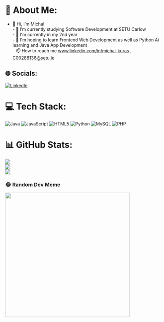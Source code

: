 # 💫 About Me:
- 👋 Hi, I’m Michal<br>- 🌱 I’m currently studying Software Development at SETU Carlow<br>- 🏫 I'm currently in my 2nd year <br>- 💞️ I'm hoping to learn Frontend Web Development as well as Python Ai learning and Java App Development<br>- 📫 How to reach me www.linkedin.com/in/michal-kuras , C00288136@setu.ie


## 🌐 Socials:
[![LinkedIn](https://img.shields.io/badge/LinkedIn-%230077B5.svg?logo=linkedin&logoColor=white)](https://linkedin.com/in/www.linkedin.com/in/michal-kuras) 

# 💻 Tech Stack:
![Java](https://img.shields.io/badge/java-%23ED8B00.svg?style=for-the-badge&logo=openjdk&logoColor=white) ![JavaScript](https://img.shields.io/badge/javascript-%23323330.svg?style=for-the-badge&logo=javascript&logoColor=%23F7DF1E) ![HTML5](https://img.shields.io/badge/html5-%23E34F26.svg?style=for-the-badge&logo=html5&logoColor=white) ![Python](https://img.shields.io/badge/python-3670A0?style=for-the-badge&logo=python&logoColor=ffdd54) ![MySQL](https://img.shields.io/badge/mysql-%2300000f.svg?style=for-the-badge&logo=mysql&logoColor=white) ![PHP](https://img.shields.io/badge/php-%23777BB4.svg?style=for-the-badge&logo=php&logoColor=white)
# 📊 GitHub Stats:
![](https://github-readme-stats.vercel.app/api?username=C00288136&theme=monokai&hide_border=false&include_all_commits=false&count_private=false)<br/>
![](https://github-readme-streak-stats.herokuapp.com/?user=C00288136&theme=monokai&hide_border=false)<br/>
![](https://github-readme-stats.vercel.app/api/top-langs/?username=C00288136&theme=monokai&hide_border=false&include_all_commits=false&count_private=false&layout=compact)

### 😂 Random Dev Meme
<img src='https://randommeme-five.vercel.app/' style="height: 400px;"/>

<!-- Proudly created with GPRM ( https://gprm.itsvg.in ) -->
